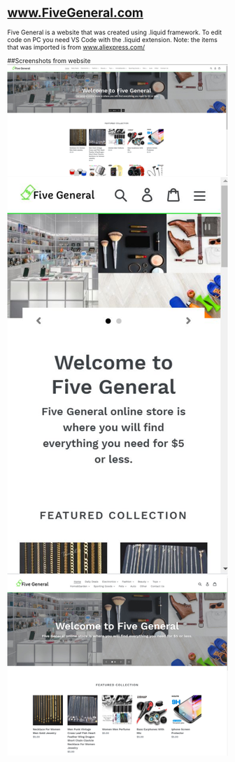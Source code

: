 # www.FiveGeneral.com
Five General is a website that was created using .liquid framework.
To edit code on PC you need VS Code with the .liquid extension.
Note: the items that was imported is from www.aliexpress.com/

##Screenshots from website
![PC View](https://github.com/Aldarraji/FiveGeneral.com-website/blob/master/Screenshots/pc1.JPG)
![Phone View](https://github.com/Aldarraji/FiveGeneral.com-website/blob/master/Screenshots/phone1.JPG)
![Tablet View](https://github.com/Aldarraji/FiveGeneral.com-website/blob/master/Screenshots/tablet1.JPG)
